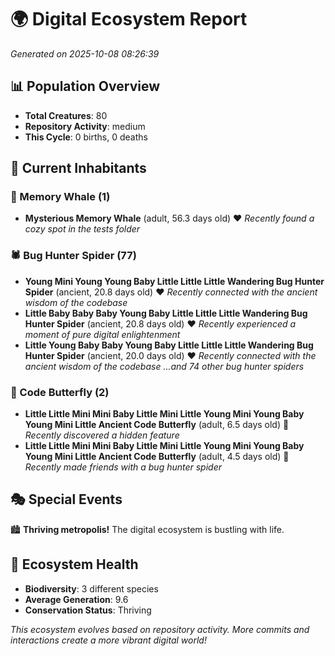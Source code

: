 # 🌍 Digital Ecosystem Report
*Generated on 2025-10-08 08:26:39*

## 📊 Population Overview
- **Total Creatures**: 80
- **Repository Activity**: medium
- **This Cycle**: 0 births, 0 deaths

## 👥 Current Inhabitants

### 🐋 Memory Whale (1)
- **Mysterious Memory Whale** (adult, 56.3 days old) ❤️
  *Recently found a cozy spot in the tests folder*

### 🕷️ Bug Hunter Spider (77)
- **Young Mini Young Young Baby Little Little Little Wandering Bug Hunter Spider** (ancient, 20.8 days old) ❤️
  *Recently connected with the ancient wisdom of the codebase*
- **Little Baby Baby Baby Young Baby Little Little Little Wandering Bug Hunter Spider** (ancient, 20.8 days old) ❤️
  *Recently experienced a moment of pure digital enlightenment*
- **Little Young Baby Baby Young Baby Little Little Little Wandering Bug Hunter Spider** (ancient, 20.0 days old) ❤️
  *Recently connected with the ancient wisdom of the codebase*
  *...and 74 other bug hunter spiders*

### 🦋 Code Butterfly (2)
- **Little Little Mini Mini Baby Little Mini Little Young Mini Young Baby Young Mini Little Ancient Code Butterfly** (adult, 6.5 days old) 💚
  *Recently discovered a hidden feature*
- **Little Little Mini Mini Baby Little Mini Little Young Mini Young Baby Young Mini Little Ancient Code Butterfly** (adult, 4.5 days old) 💚
  *Recently made friends with a bug hunter spider*

## 🎭 Special Events

🏙️ **Thriving metropolis!** The digital ecosystem is bustling with life.

## 🔬 Ecosystem Health
- **Biodiversity**: 3 different species
- **Average Generation**: 9.6
- **Conservation Status**: Thriving

*This ecosystem evolves based on repository activity. More commits and interactions create a more vibrant digital world!*